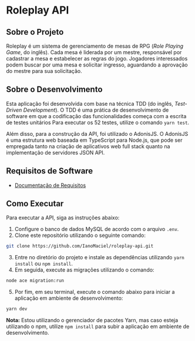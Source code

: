 
# Roleplay API

## Sobre o Projeto

Roleplay é um sistema de gerenciamento de mesas de RPG (*Role Playing Game*, do inglês). Cada mesa é liderada por um mestre, responsável por cadastrar a mesa e estabelecer as regras do jogo. Jogadores interessados podem buscar por uma mesa e solicitar ingresso, aguardando a aprovação do mestre para sua solicitação.


## Sobre o Desenvolvimento
Esta aplicação foi desenvolvida com base na técnica TDD (do inglês, *Test-Driven Development*). O TDD é uma prática de desenvolvimento de software em que a codificação das funcionalidades começa com a escrita de testes unitários Para executar os 52 testes, utilize o comando `yarn test`.

Além disso, para a construção da API, foi utilizado o AdonisJS. O AdonisJS é uma estrutura web baseada em TypeScript para Node.js, que pode ser empregada tanto na criação de aplicativos web full stack quanto na implementação de servidores JSON API.

## Requisitos de Software

- [Documentação de Requisitos](https://whimsical.com/requisitos-de-software-BKqDWQNZLs1b5gCjFpuXMg)

## Como Executar

Para executar a API, siga as instruções abaixo:

1. Configure o banco de dados MySQL de acordo com o arquivo `.env`.
2. Clone este repositório utilizando o seguinte comando:

```bash
git clone https://github.com/IanoMaciel/roleplay-api.git
```

3. Entre no diretório do projeto e instale as dependências utilizando `yarn install` ou `npm install`.
4. Em seguida, execute as migrações utilizando o comando:

```bash
node ace migration:run
```

5. Por fim, em seu terminal, execute o comando abaixo para iniciar a aplicação em ambiente de desenvolvimento:

```bash
yarn dev
```

**Nota:** Estou utilizando o gerenciador de pacotes Yarn, mas caso esteja utilizando o npm, utilize `npm install` para subir a aplicação em ambiente de desenvolvimento.
